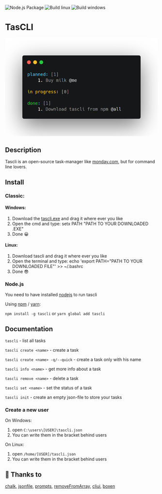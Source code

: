 ![Node.js Package](https://github.com/tascli/tascli/workflows/Node.js%20Package/badge.svg) ![Build linux](https://github.com/tascli/tascli/workflows/Build%20Linux/badge.svg) ![Build windows](https://github.com/tascli/tascli/workflows/Build%20Windows/badge.svg)

# TasCLI

![](https://github.com/tascli/tascli/raw/master/images/tascli.png)

## Description
Tascli is an open-source task-manager like [monday.com](https://www.monday.com), but for command line lovers.

## Install

### Classic:

#### Windows:

1. Download the [tascli.exe](https://github.com/tascli/tascli/raw/master/dist/tascli.exe) and drag it where ever you like
2. Open the cmd and type: setx PATH "PATH TO YOUR DOWNLOADED .EXE"
3. Done 😀

#### Linux:

1. Download tascli and drag it where ever you like
2. Open the terminal and type: echo 'export PATH="PATH TO YOUR DOWNLOADED FILE"' >> ~/.bashrc
3. Done 😎


### Node.js

You need to have installed [nodejs](https://nodejs.org) to run tascli

Using [npm](https://www.npmjs.org) / [yarn](https://yarnpkg.com/):

`npm install -g tascli` or `yarn global add tascli`

## Documentation

`tascli` - list all tasks

`tascli create <name>` - create a task
    
  `tascli create <name> -q/--quick` - create a task only with his name

`tascli info <name>` - get more info about a task

`tascli remove <name>` - delete a task

`tascli set <name>` - set the status of a task

`tascli init` - create an empty json-file to store your tasks

### Create a new user

On Windows:

1. open `C:\users\[USER]\tascli.json`
2. You can write them in the bracket behind users

On Linux:

1. open `/home/[USER]/tascli.json`
2. You can write them in the bracket behind users

## 👏 Thanks to
[chalk](https://www.npmjs.com/package/chalk), [jsonfile](https://www.npmjs.com/package/jsonfile), [prompts](https://www.npmjs.com/package/prompts), [removeFromArray](https://www.npmjs.com/package/@amphibian/remove-from-array), [cliui](https://www.npmjs.com/package/cliui), [boxen](https://www.npmjs.com/package/boxen)
